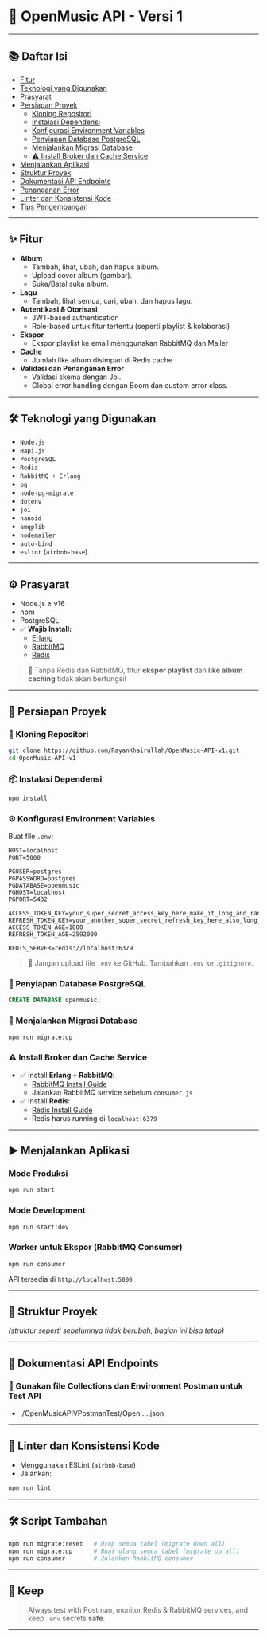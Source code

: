 # 🎵 OpenMusic API - Versi 1

---

## 📚 Daftar Isi

- [Fitur](#fitur)
- [Teknologi yang Digunakan](#teknologi-yang-digunakan)
- [Prasyarat](#prasyarat)
- [Persiapan Proyek](#persiapan-proyek)
  - [Kloning Repositori](#kloning-repositori)
  - [Instalasi Dependensi](#instalasi-dependensi)
  - [Konfigurasi Environment Variables](#konfigurasi-environment-variables)
  - [Penyiapan Database PostgreSQL](#penyiapan-database-postgresql)
  - [Menjalankan Migrasi Database](#menjalankan-migrasi-database)
  - [⚠️ Install Broker dan Cache Service](#️install-broker-dan-cache-service)
- [Menjalankan Aplikasi](#menjalankan-aplikasi)
- [Struktur Proyek](#struktur-proyek)
- [Dokumentasi API Endpoints](#dokumentasi-api-endpoints)
- [Penanganan Error](#penanganan-error)
- [Linter dan Konsistensi Kode](#linter-dan-konsistensi-kode)
- [Tips Pengembangan](#tips-pengembangan)

---

## ✨ Fitur

- **Album**
  - Tambah, lihat, ubah, dan hapus album.
  - Upload cover album (gambar).
  - Suka/Batal suka album.
- **Lagu**
  - Tambah, lihat semua, cari, ubah, dan hapus lagu.
- **Autentikasi & Otorisasi**
  - JWT-based authentication
  - Role-based untuk fitur tertentu (seperti playlist & kolaborasi)
- **Ekspor**
  - Ekspor playlist ke email menggunakan RabbitMQ dan Mailer
- **Cache**
  - Jumlah like album disimpan di Redis cache
- **Validasi dan Penanganan Error**
  - Validasi skema dengan Joi.
  - Global error handling dengan Boom dan custom error class.

---

## 🛠 Teknologi yang Digunakan

- `Node.js`
- `Hapi.js`
- `PostgreSQL`
- `Redis`
- `RabbitMQ + Erlang`
- `pg`
- `node-pg-migrate`
- `dotenv`
- `joi`
- `nanoid`
- `amqplib`
- `nodemailer`
- `auto-bind`
- `eslint` (`airbnb-base`)

---

## ⚙️ Prasyarat

- Node.js ≥ v16
- npm
- PostgreSQL
- ✅ **Wajib Install:**
  - [Erlang](https://www.erlang.org/downloads)
  - [RabbitMQ](https://www.rabbitmq.com/download.html)
  - [Redis](https://redis.io/download/)

> 🛑 Tanpa Redis dan RabbitMQ, fitur **ekspor playlist** dan **like album caching** tidak akan berfungsi!

---

## 🚀 Persiapan Proyek

### 🔁 Kloning Repositori

```bash
git clone https://github.com/RayanKhairullah/OpenMusic-API-v1.git
cd OpenMusic-API-v1
```

### 📦 Instalasi Dependensi

```bash
npm install
```

### ⚙️ Konfigurasi Environment Variables

Buat file `.env`:

```env
HOST=localhost
PORT=5000

PGUSER=postgres
PGPASSWORD=postgres
PGDATABASE=openmusic
PGHOST=localhost
PGPORT=5432

ACCESS_TOKEN_KEY=your_super_secret_access_key_here_make_it_long_and_random
REFRESH_TOKEN_KEY=your_another_super_secret_refresh_key_here_also_long_and_random
ACCESS_TOKEN_AGE=1800
REFRESH_TOKEN_AGE=2592000

REDIS_SERVER=redis://localhost:6379
```

> 🛑 Jangan upload file `.env` ke GitHub. Tambahkan `.env` ke `.gitignore`.

### 🧱 Penyiapan Database PostgreSQL

```sql
CREATE DATABASE openmusic;
```

### 🧬 Menjalankan Migrasi Database

```bash
npm run migrate:up
```

### ⚠️ Install Broker dan Cache Service

- ✅ Install **Erlang + RabbitMQ**:
  - [RabbitMQ Install Guide](https://www.rabbitmq.com/download.html)
  - Jalankan RabbitMQ service sebelum `consumer.js`
- ✅ Install **Redis**:
  - [Redis Install Guide](https://redis.io/docs/getting-started/installation/)
  - Redis harus running di `localhost:6379`

---

## ▶️ Menjalankan Aplikasi

### Mode Produksi

```bash
npm run start
```

### Mode Development

```bash
npm run start:dev
```

### Worker untuk Ekspor (RabbitMQ Consumer)

```bash
npm run consumer
```

API tersedia di `http://localhost:5000`

---

## 🧱 Struktur Proyek

_(struktur seperti sebelumnya tidak berubah, bagian ini bisa tetap)_

---

## 📡 Dokumentasi API Endpoints

### 📁 Gunakan file Collections dan Environment Postman untuk Test API
* ./OpenMusicAPIVPostmanTest/Open.....json

---

## 🧹 Linter dan Konsistensi Kode

* Menggunakan ESLint (`airbnb-base`)
* Jalankan:

```bash
npm run lint
```

---

## 🛠 Script Tambahan

```bash
npm run migrate:reset   # Drop semua tabel (migrate down all)
npm run migrate:up      # Buat ulang semua tabel (migrate up all)
npm run consumer        # Jalankan RabbitMQ consumer
```

---

## 💬 Keep

> Always test with Postman, monitor Redis & RabbitMQ services, and keep `.env` secrets **safe**.

---